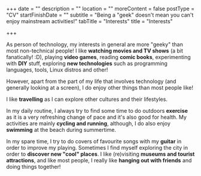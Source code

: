 +++
date = ""
description = ""
location = ""
moreContent = false
postType = "CV"
startFinishDate = ""
subtitle = "Being a \"geek\" doesn't mean you can't enjoy mainstream activities!"
tabTitle = "Interests"
title = "Interests"

+++
<br/>

As person of technology, my interests in general are more "geeky" than most non-technical people! I like **watching movies and TV shows** (a bit fanatically! :D), playing **video games**, reading **comic books**, experimenting with **DIY** stuff, exploring **new technologies** such as programming languages, tools, Linux distros and other!

However, apart from the part of my life that involves technology (and generally looking at a screen), I do enjoy other things than most people like!

I like **travelling** as I can explore other cultures and their lifestyles.

In my daily routine, I always try to find some time to do outdoors **exercise** as it is a very refreshing change of pace and it's also good for health. My activities are mainly **cycling and running**, although, I do also enjoy **swimming** at the beach during summertime.

In my spare time, I try to do covers of favourite songs with my **guitar** in order to improve my playing. Sometimes I find myself exploring the city in order to **discover new "cool" places**. I like (re)visiting **museums and tourist attractions**, and like most people, I really like **hanging out with friends** and doing things together!